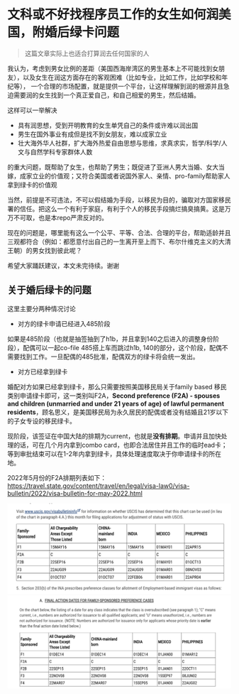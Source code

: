 # 文科或不好找程序员工作的女生如何润美国，附婚后绿卡问题

> 这篇文章实际上也适合打算润去任何国家的人

我认为，考虑到男女比例的差距（美国西海岸湾区的男生基本上不可能找到女朋友），以及女生在润这方面存在的客观困难（比如专业，比如工作，比如学校和年纪等），
一个合理的市场配置，就是提供一个平台，让这样理解到润的根源并且急迫需要润的女生找到一个真正爱自己，和自己相爱的男生，然后结婚。

这样可以一举解决

- 具有润思想，受到开明教育的女生单凭自己的条件或许难以润出国
- 男生在国外事业有成但是找不到女朋友，难以成家立业
- 壮大海外华人社群，扩大海外热爱自由思想与思维，求真求实，哲学/科学/人文与自然学科专家群体人数

的重大问题，既帮助了女生，也帮助了男生；既促进了亚洲人男大当婚、女大当嫁，成家立业的价值观；又符合美国或者说国外家人、亲情、pro-family帮助家人拿到绿卡的价值观

当然，前提是不可违法，不可以假结婚为手段，以移民为目的，骗取对方国家移民署的信任。把这么一个有利于家庭，有利于个人的移民手段搞烂搞臭搞黄。这是万万不可取，也是本repo严肃反对的。

现在的问题是，哪里能有这么一个公平、平等、合法、合理的平台，帮助适龄并且三观都符合（例如：都愿意付出自己的一生离开至上而下、布尔什维克主义的大清王朝）的男女找到彼此呢？

希望大家踊跃建议，本文未完待续。谢谢

## 关于婚后绿卡的问题

这里主要分两种情况讨论

- 对方的绿卡申请已经进入485阶段

如果是485阶段（也就是抽签抽到了h1b，并且拿到140之后进入的调整身份阶段），配偶可以一起co-file 485搭上车而跳过h1b, 140的部分，这个阶段，配偶不需要找到工作。一旦配偶的485批准，配偶双方的绿卡将会统一发出。

- 对方已经拿到绿卡

婚配对方如果已经拿到绿卡，那么只需要按照美国移民局关于family based 移民类别申请绿卡即可，这一类别叫F2A，**Second preference (F2A) - spouses and children (unmarried and under 21 years of age) of lawful permanent residents**，顾名思义，是美国移民局为永久居民的配偶或者没有结婚且21岁以下的子女专设的移民绿卡。

现阶段，该签证在中国大陆的排期为current，也就是**没有排期**。申请并且加快处理的话，可在几个月内拿到combo card，也即合法居住并且工作的临时ead卡；等到审批结束可以在1-2年内拿到绿卡，具体处理速度取决于你申请绿卡的所在地。

2022年5月份的F2A排期列表如下： <https://travel.state.gov/content/travel/en/legal/visa-law0/visa-bulletin/2022/visa-bulletin-for-may-2022.html>

![img](imgs/2022年5月份的F2A排期列表A.png)
![img](imgs/2022年5月份的F2A排期列表B.png)
